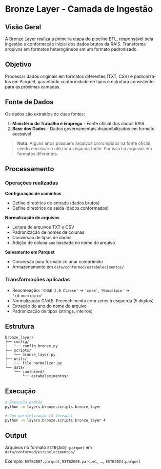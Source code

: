 # Bronze Layer - Camada de Ingestão

## Visão Geral

A Bronze Layer realiza a primeira etapa do pipeline ETL, responsável pela ingestão e conformação inicial dos dados brutos da RAIS. Transforma arquivos em formatos heterogêneos em um formato padronizado.

## Objetivo

Processar dados originais em formatos diferentes (TXT, CSV) e padronizá-los em Parquet, garantindo conformidade de tipos e estrutura consistente para as próximas camadas.

## Fonte de Dados

Os dados são extraídos de duas fontes:

1. **Ministério do Trabalho e Emprego** - Fonte oficial dos dados RAIS
2. **Base dos Dados** - Dados governamentais disponibilizados em formato acessível

> **Nota**: Alguns anos possuem arquivos corrompidos na fonte oficial, sendo necessário utilizar a segunda fonte. Por isso há arquivos em formatos diferentes.

## Processamento

### Operações realizadas

**Configuração de caminhos**
- Define diretórios de entrada (dados brutos)
- Define diretórios de saída (dados conformados)

**Normalização de arquivos**
- Leitura de arquivos TXT e CSV
- Padronização de nomes de colunas
- Conversão de tipos de dados
- Adição de coluna `ano` baseada no nome do arquivo

**Salvamento em Parquet**
- Conversão para formato colunar comprimido
- Armazenamento em `data/conformed/estabelecimentos/`

### Transformações aplicadas

- Renomeação: `'CNAE 2.0 Classe'` → `'cnae'`, `'Município'` → `'id_municipio'`
- Normalização CNAE: Preenchimento com zeros à esquerda (5 dígitos)
- Extração do ano do nome do arquivo
- Padronização de tipos (strings, inteiros)

## Estrutura

```
bronze_layer/
├── config/
│   └── config_bronze.py
├── scripts/
│   └── bronze_layer.py
├── utils/
│   └── file_normalizer.py
└── data/
    └── conformed/
        └── estabelecimentos/
```

## Execução

```bash
# Execução padrão
python -m layers.bronze.scripts.bronze_layer

# Com paralelização (4 threads)
python -m layers.bronze.scripts.bronze_layer 4
```

## Output

Arquivos no formato `ESTB{ANO}.parquet` em `data/conformed/estabelecimentos/`

Exemplo: `ESTB2007.parquet`, `ESTB2008.parquet`, ..., `ESTB2024.parquet`
